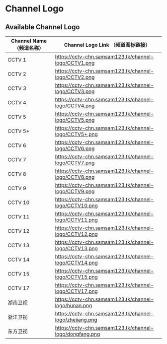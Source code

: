 # Channel Logo
## Available Channel Logo

| Channel Name （频道名称） | Channel Logo Link （频道图标链接）|
|--------------|----------------|
| CCTV 1       | https://cctv-chn.samsam123.tk/channel-logo/CCTV1.png             |
| CCTV 2       | https://cctv-chn.samsam123.tk/channel-logo/CCTV2.png              |
| CCTV 3       | https://cctv-chn.samsam123.tk/channel-logo/CCTV3.png              |
| CCTV 4       | https://cctv-chn.samsam123.tk/channel-logo/CCTV4.png              |
| CCTV 5       | https://cctv-chn.samsam123.tk/channel-logo/CCTV5.png              |
| CCTV 5+      | https://cctv-chn.samsam123.tk/channel-logo/CCTV5+.png              |
| CCTV 6       | https://cctv-chn.samsam123.tk/channel-logo/CCTV6.png              |
| CCTV 7       | https://cctv-chn.samsam123.tk/channel-logo/CCTV7.png              |
| CCTV 8       | https://cctv-chn.samsam123.tk/channel-logo/CCTV8.png              |
| CCTV 9       | https://cctv-chn.samsam123.tk/channel-logo/CCTV9.png             |
| CCTV 10      | https://cctv-chn.samsam123.tk/channel-logo/CCTV10.png             |
| CCTV 11      | https://cctv-chn.samsam123.tk/channel-logo/CCTV11.png             |
| CCTV 12      | https://cctv-chn.samsam123.tk/channel-logo/CCTV12.png             |
| CCTV 13      | https://cctv-chn.samsam123.tk/channel-logo/CCTV13.png             |
| CCTV 14      | https://cctv-chn.samsam123.tk/channel-logo/CCTV14.png             |
| CCTV 15      | https://cctv-chn.samsam123.tk/channel-logo/CCTV15.png             |
| CCTV 17      | https://cctv-chn.samsam123.tk/channel-logo/CCTV17.png             |
| 湖南卫视     | https://cctv-chn.samsam123.tk/channel-logo/hunan.png             |
| 浙江卫视     | https://cctv-chn.samsam123.tk/channel-logo/zhejiang.png             |
| 东方卫视     | https://cctv-chn.samsam123.tk/channel-logo/dongfang.png             |
